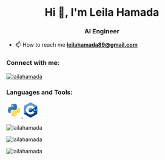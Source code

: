 <h1 align="center">Hi 👋, I'm Leila Hamada</h1>
<h3 align="center">AI Engineer</h3>

- 📫 How to reach me **leilahamada89@gmail.com**


<h3 align="left">Connect with me:</h3>
<p align="left">
<a href="https://www.linkedin.com/in/leila-hamada-1b7b70250" target="blank"><img align="center" src="https://raw.githubusercontent.com/rahuldkjain/github-profile-readme-generator/master/src/images/icons/Social/linked-in-alt.svg" alt="lailahamada" height="30" width="40" /></a>

<h3 align="left">Languages and Tools:</h3>
<p align="left">

</a> <a href="https://www.python.org" target="_blank" rel="noreferrer"> <img src="https://raw.githubusercontent.com/devicons/devicon/master/icons/python/python-original.svg" alt="python" width="40" height="40"/> </a> 
<a href="https://www.w3schools.com/cpp/" target="_blank" rel="noreferrer"> <img src="https://raw.githubusercontent.com/devicons/devicon/master/icons/cplusplus/cplusplus-original.svg" alt="cplusplus" width="40" height="40"/> </a>
 
<p><img align="center" src="https://github-readme-stats-git-masterrstaa-rickstaa.vercel.app/api?username=lailahamada&show_icons=true&locale=en&layout=compact&theme=radical" alt="lailahamada" /></p>


<p > <img src="https://github-readme-stats-git-masterrstaa-rickstaa.vercel.app/api?username=lailahamada&show_icons=true&theme=radical" alt="lailahamada" /> </p>

<p align="left"> <img src="https://komarev.com/ghpvc/?username=lailahamada&label=Profile%20views&color=0e75b6&style=flat" alt="lailahamada" /> </p>



<!--
**lailahamada/lailahamada** is a ✨ _special_ ✨ repository because its `README.md` (this file) appears on your GitHub profile.

Here are some ideas to get you started:

- 🔭 I’m currently working on ...
- 🌱 I’m currently learning ...
- 👯 I’m looking to collaborate on ...
- 🤔 I’m looking for help with ...
- 💬 Ask me about ...
- 📫 How to reach me: ...
- 😄 Pronouns: ...
- ⚡ Fun fact: ...
-->
